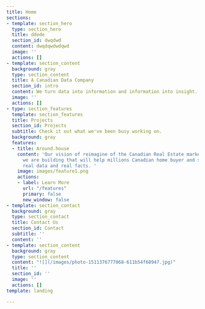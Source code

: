 ```yaml
---
title: Home
sections:
- template: section_hero
  type: section_hero
  title: ddede
  section_id: dwqdwd
  content: dwqdqwdwdqwd
  image: ''
  actions: []
- template: section_content
  background: gray
  type: section_content
  title: A Canadian Data Company
  section_id: intro
  content: We turn data into information and information into insight.
  image: ''
  actions: []
- type: section_features
  template: section_features
  title: Projects
  section_id: Projects
  subtitle: Check it out what we've been busy working on.
  background: gray
  features:
  - title: Around.house
    content: 'Our vision of reimagine of the Canadian Real Estate market. A tool that
      we are building that will help millions Canadian home buyer and seller with
      real data and real facts. '
    image: images/feature1.png
    actions:
    - label: Learn More
      url: "/features"
      primary: false
      new_window: false
- template: section_contact
  background: gray
  type: section_contact
  title: Contact Us
  section_id: Contact
  subtitle: ''
  content: ''
- template: section_content
  background: gray
  type: section_content
  content: "![](/images/photo-1511376777868-611b54f68947.jpg)"
  title: ''
  section_id: ''
  image: ''
  actions: []
template: landing

---
```

